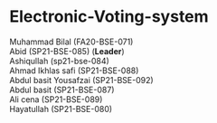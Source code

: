 # Electronic-Voting-system<br>
Muhammad Bilal       (FA20-BSE-071)<br>
Abid                  (SP21-BSE-085)  (**Leader**)<br>
Ashiqullah            (sp21-bse-084)<br>
Ahmad Ikhlas safi     (SP21-BSE-088)<br>
Abdul basit Yousafzai (SP21-BSE-092)<br>
Abdul basit           (SP21-BSE-087)<br>
Ali cena              (SP21-BSE-089)<br>
Hayatullah            (SP21-BSE-080)<br>
